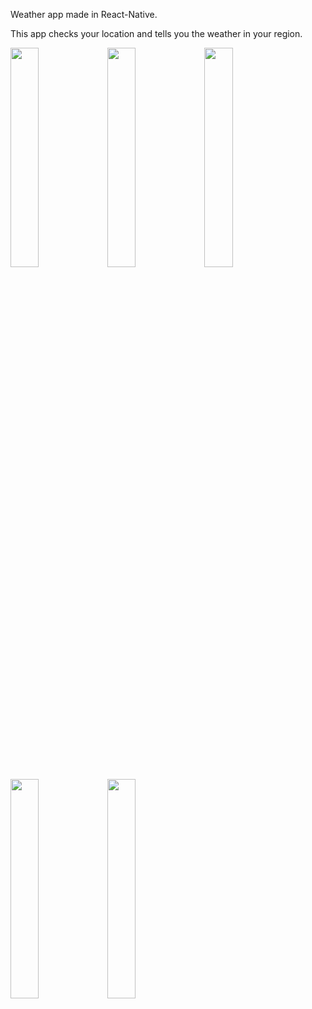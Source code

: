 Weather app made in React-Native.

This app checks your location and tells you the weather in your region.

<div>
<img src="https://user-images.githubusercontent.com/48341594/83065074-d01b9680-a09d-11ea-87f7-b8ced3a7ab05.jpg" width="30%"></img>
<img src="https://user-images.githubusercontent.com/48341594/83065078-d14cc380-a09d-11ea-9294-385991b863df.jpg" width="30%"></img>
<img src="https://user-images.githubusercontent.com/48341594/83065079-d1e55a00-a09d-11ea-80cc-3e68ad591b29.jpg" width="30%"></img>
<img src="https://user-images.githubusercontent.com/48341594/83065085-d27df080-a09d-11ea-92ca-fc4d9336bf5d.jpg" width="30%"></img>
<img src="https://user-images.githubusercontent.com/48341594/83065087-d3168700-a09d-11ea-8293-fee38770bdc1.jpg" width="30%"></img>
</div>
